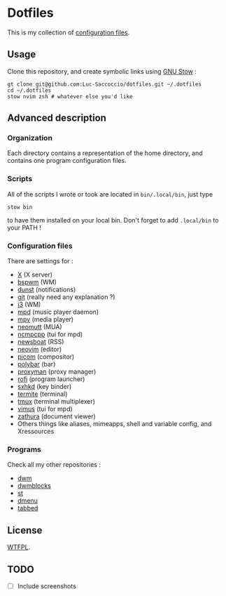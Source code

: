 # Dotfiles

This is my collection of [configuration files](https://dotfiles.github.io/).

## Usage

Clone this repository, and create symbolic links using [GNU Stow](https://alexpearce.me/2016/02/managing-dotfiles-with-stow/) : 
```shell
gt clone git@github.com:Luc-Saccoccio/dotfiles.git ~/.dotfiles
cd ~/.dotfiles
stow nvim zsh # whatever else you'd like
```

## Advanced description

### Organization

Each directory contains a representation of the home directory, and contains one program configuration files.

### Scripts

All of the scripts I wrote or took are located in `bin/.local/bin`, just type
```shell
stow bin
```
to have them installed on your local bin. Don't forget to add `.local/bin` to your PATH !

### Configuration files

There are settings for :
  * [X](https://x.org/wiki/) (X server)
  * [bspwm](https://github.com/baskerville/bspwm) (WM)
  * [dunst](https://github.com/dunst-project/dunst) (notifications)
  * [git](https://git-scm.com/) (really need any explanation ?)
  * [i3](https://github.com/Airblader/i3/tree/gaps-next) (WM)
  * [mpd](https://github.com/MusicPlayerDaemon/MPD) (music player daemon)
  * [mpv](https://github.com/mpv-player/mpv) (media player)
  * [neomutt](https://github.com/neomutt/neomutt) (MUA)
  * [ncmpcpp](https://github.com/ncmpcpp/ncmpcpp) (tui for mpd)
  * [newsboat](https://github.com/newsboat/newsboat) (RSS)
  * [neovim](https://github.com/neovim/neovim) (editor)
  * [picom](https://github.com/yshui/picom) (compositor)
  * [polybar](https://github.com/polybar/polybar) (bar)
  * [proxyman](https://github.com/himanshub16/ProxyMan) (proxy manager)
  * [rofi](https://github.com/davatorium/rofi) (program launcher)
  * [sxhkd](https://github.com/baskerville/sxhkd) (key binder)
  * [termite](https://github.com/thestinger/termite/) (terminal)
  * [tmux](https://github.com/tmux/tmux) (terminal multiplexer)
  * [vimus](https://github.com/vimus/vimus) (tui for mpd)
  * [zathura](https://github.com/pwmt/zathura) (document viewer)
  * Others things like aliases, mimeapps, shell and variable config, and Xressources

### Programs
Check all my other repositories : 
  * [dwm](htpps://github.com/Luc-Saccoccio/dwm)
  * [dwmblocks](htpps://github.com/Luc-Saccoccio/dwmblocks)
  * [st](htpps://github.com/Luc-Saccoccio/st)
  * [dmenu](htpps://github.com/Luc-Saccoccio/dmenu)
  * [tabbed](htpps://github.com/Luc-Saccoccio/tabbed)

## License

[WTFPL](http://www.wtfpl.net/).

## TODO
* [ ] Include screenshots
